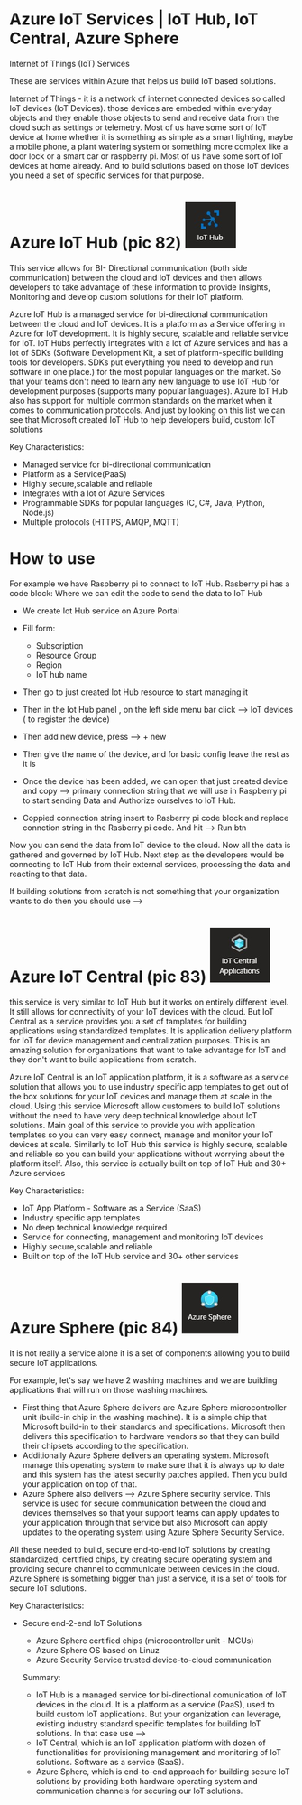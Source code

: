 # Azure IoT Services | IoT Hub, IoT Central, Azure Sphere

Internet of Things (IoT) Services

These are services within Azure that helps us build IoT based solutions.

Internet of Things - it is a network of internet connected devices so called IoT devices (IoT Devices). those devices are embeded within everyday objects and they enable those objects to send and receive data from the cloud such as settings or telemetry.
Most of us have some sort of IoT device at home whether it is something as simple as a smart lighting, maybe a mobile phone, a plant watering system or something more complex like a door lock or a smart car or raspberry pi. Most of us have some sort of IoT devices at home already. And to build solutions based on those IoT devices you need a set of specific services for that purpose.

# Azure IoT Hub (pic 82) ![logo16](https://github.com/Julian22222/Clouds/blob/main/Azure/logo/logo16.jpg)

This service allows for BI- Directional communication (both side communication) between the cloud and IoT devices and then allows developers to take advantage of these information to provide Insights, Monitoring and develop custom solutions for their IoT platform.

Azure IoT Hub is a managed service for bi-directional communication between the cloud and IoT devices. It is a platform as a Service offering in Azure for IoT development. It is highly secure, scalable and reliable service for IoT. IoT Hubs perfectly integrates with a lot of Azure services and has a lot of SDKs (Software Development Kit, a set of platform-specific building tools for developers. SDKs put everything you need to develop and run software in one place.) for the most popular languages on the market. So that your teams don't need to learn any new language to use IoT Hub for development purposes (supports many popular languages). Azure IoT Hub also has support for multiple common standards on the market when it comes to communication protocols.
And just by looking on this list we can see that Microsoft created IoT Hub to help developers build, custom IoT solutions

Key Characteristics:

- Managed service for bi-directional communication
- Platform as a Service(PaaS)
- Highly secure,scalable and reliable
- Integrates with a lot of Azure Services
- Programmable SDKs for popular languages (C, C#, Java, Python, Node.js)
- Multiple protocols (HTTPS, AMQP, MQTT)

# How to use

For example we have Raspberry pi to connect to IoT Hub. Rasberry pi has a code block: Where we can edit the code to send the data to IoT Hub

- We create Iot Hub service on Azure Portal
- Fill form:

  - Subscription
  - Resource Group
  - Region
  - IoT hub name

- Then go to just created Iot Hub resource to start managing it
- Then in the Iot Hub panel , on the left side menu bar click --> IoT devices ( to register the device)
- Then add new device, press --> + new
- Then give the name of the device, and for basic config leave the rest as it is
- Once the device has been added, we can open that just created device and copy --> primary connection string that we will use in Raspberry pi to start sending Data and Authorize ourselves to IoT Hub.
- Coppied connection string insert to Rasberry pi code block and replace connction string in the Rasberry pi code. And hit --> Run btn

Now you can send the data from IoT device to the cloud. Now all the data is gathered and governed by IoT Hub. Next step as the developers would be connecting to IoT Hub from their external services, processing the data and reacting to that data.

If building solutions from scratch is not something that your organization wants to do then you should use -->

# Azure IoT Central (pic 83) ![logo17](https://github.com/Julian22222/Clouds/blob/main/Azure/logo/logo17.jpg)

this service is very similar to IoT Hub but it works on entirely different level. It still allows for connectivity of your IoT devices with the cloud. But IoT Central as a service provides you a set of tamplates for building applications using standardized templates. It is application delivery platform for IoT for device management and centralization purposes. This is an amazing solution for organizations that want to take advantage for IoT and they don't want to build applications from scratch.

Azure IoT Central is an IoT application platform, it is a software as a service solution that allows you to use industry specific app templates to get out of the box solutions for your IoT devices and manage them at scale in the cloud. Using this service Microsoft allow customers to build IoT solutions without the need to have very deep technical knowledge about IoT solutions. Main goal of this service to provide you with application templates so you can very easy connect, manage and monitor your IoT devices at scale. Similarly to IoT Hub this service is highly secure, scalable and reliable so you can build your applications without worrying about the platform itself. Also, this service is actually built on top of IoT Hub and 30+ Azure services

Key Characteristics:

- IoT App Platform - Software as a Service (SaaS)
- Industry specific app templates
- No deep technical knowledge required
- Service for connecting, management and monitoring IoT devices
- Highly secure,scalable and reliable
- Built on top of the IoT Hub service and 30+ other services

# Azure Sphere (pic 84) ![logo18](https://github.com/Julian22222/Clouds/blob/main/Azure/logo/logo18.jpg)

It is not really a service alone it is a set of components allowing you to build secure IoT applications.

For example, let's say we have 2 washing machines and we are building applications that will run on those washing machines.

- First thing that Azure Sphere delivers are Azure Sphere microcontroller unit (build-in chip in the washing machine). It is a simple chip that Microsoft build-in to their standards and specifications. Microsoft then delivers this specification to hardware vendors so that they can build their chipsets according to the specification.
- Additionally Azure Sphere delivers an operating system. Microsoft manage this operating system to make sure that it is always up to date and this system has the latest security patches applied. Then you build your application on top of that.
- Azure Sphere also delivers --> Azure Sphere security service. This service is used for secure communication between the cloud and devices themselves so that your support teams can apply updates to your application through that service but also Microsoft can apply updates to the operating system using Azure Sphere Security Service.

All these needed to build, secure end-to-end IoT solutions by creating standardized, certified chips, by creating secure operating system and providing secure channel to communicate between devices in the cloud. Azure Sphere is something bigger than just a service, it is a set of tools for secure IoT solutions.

Key Characteristics:

- Secure end-2-end IoT Solutions

  - Azure Sphere certified chips (microcontroller unit - MCUs)
  - Azure Sphere OS based on Linuz
  - Azure Security Service trusted device-to-cloud communication

  Summary:

  - IoT Hub is a managed service for bi-directional comunication of IoT devices in the cloud. It is a platform as a service (PaaS), used to build custom IoT applications. But your organization can leverage, existing industry standard specific templates for building IoT solutions. In that case use -->
  - IoT Central, which is an IoT application platform with dozen of functionalities for provisioning management and monitoring of IoT solutions. Software as a service (SaaS).
  - Azure Sphere, which is end-to-end approach for building secure IoT solutions by providing both hardware operating system and communication channels for securing our IoT solutions.
